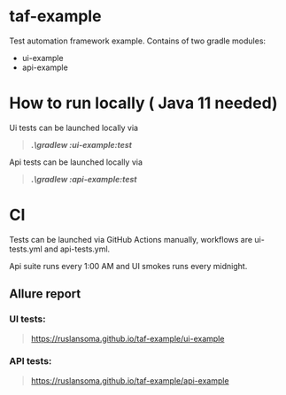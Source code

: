 # taf-example
Test automation framework example.
Contains of two gradle modules:
* ui-example
* api-example

# How to run locally ( Java 11 needed)
Ui tests can be launched locally via 
> ***.\gradlew :ui-example:test***

Api tests can be launched locally via 
> ***.\gradlew :api-example:test***

# CI
Tests can be launched via GitHub Actions manually, workflows are ui-tests.yml and api-tests.yml.

Api suite runs every 1:00 AM and UI smokes runs every midnight.

## Allure report
### UI tests: 
> https://ruslansoma.github.io/taf-example/ui-example 
### API tests:
> https://ruslansoma.github.io/taf-example/api-example 

